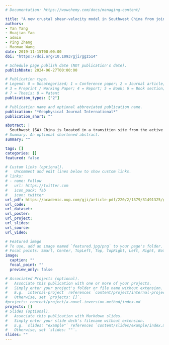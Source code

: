 ```yaml
---
# Documentation: https://wowchemy.com/docs/managing-content/

title: "A new crustal shear-velocity model in Southwest China from joint seismological inversion and its implications for regional crustal dynamics"
authors:
- Yan Yang
- Huajian Yao
- admin
- Ping Zhang
- Maomao Wang
date: 2019-11-15T00:00:00
doi: "https://doi.org/10.1093/gji/ggz514"

# Schedule page publish date (NOT publication's date).
publishDate: 2024-06-27T00:00:00

# Publication type.
# Legend: 0 = Uncategorized; 1 = Conference paper; 2 = Journal article;
# 3 = Preprint / Working Paper; 4 = Report; 5 = Book; 6 = Book section;
# 7 = Thesis; 8 = Patent
publication_types: ["2"]

# Publication name and optional abbreviated publication name.
publication: "*Geophysical Journal International*"
publication_short: ""

abstract: |
  Southwest (SW) China is located in a transition site from the active Tibetan Plateau to the stable Yangtze craton, which has complicated tectonic deformation and severe seismic hazards. We combine data from ambient noise, teleseismic body and surface waves, and petroleum wells and seismic-reflection profiles to better constrain the crustal shear velocity structure in SW China. We jointly invert the Rayleigh wave dispersion (5–40 s period), Rayleigh wave ZH ratio (20–60 s period), and P-wave receiver function for 114 permanent stations with a stepwise linearized joint inversion method. Compared to previous tomography results, we observe higher shear velocity in the sedimentary rocks within the Sichuan Basin, which is consistent with sonic logging measurements. Our model reveals widespread low-velocity zones in the mid-lower crust, and their boundaries correlate well with major fault systems. Between two main mid-crustal low-velocity channels, a prominent high-velocity region surrounded by earthquakes is observed in the inner zone of the Emeishan large igneous province (ELIP) and around the Anninghe-Zemuhe fault zone. These observations are comparable to regional tomography results using very dense arrays. Based on the results, we suggest that mid-lower crustal ductile flow and upper-crustal rigid fault movement play equally important roles in controlling the regional deformation styles and earthquake distribution in SW China. Our results also resolve thick crust–mantle transition zones beneath the eastern Tibetan Plateau and the inner zone of the ELIP due to ‘top-down’ and ‘bottom-up’ crust–mantle interactions, respectively. Our new model can serve as a reference crustal model for future high resolution model construction in SW China.
# Summary. An optional shortened abstract.
summary: ""

tags: []
categories: []
featured: false

# Custom links (optional).
#   Uncomment and edit lines below to show custom links.
# links:
# - name: Follow
#   url: https://twitter.com
#   icon_pack: fab
#   icon: twitter
url_pdf: https://academic.oup.com/gji/article-pdf/220/2/1379/31491325/ggz514.pdf
url_code:
url_dataset:
url_poster:
url_project: 
url_slides:
url_source:
url_video:

# Featured image
# To use, add an image named `featured.jpg/png` to your page's folder.
# Focal points: Smart, Center, TopLeft, Top, TopRight, Left, Right, BottomLeft, Bottom, BottomRight.
image:
  caption: ""
  focal_point: ""
  preview_only: false

# Associated Projects (optional).
#   Associate this publication with one or more of your projects.
#   Simply enter your project's folder or file name without extension.
#   E.g. `internal-project` references `content/project/internal-project/index.md`.
#   Otherwise, set `projects: []`.
#projects: content/project/a-novel-inversion-method/index.md
projects: []
# Slides (optional).
#   Associate this publication with Markdown slides.
#   Simply enter your slide deck's filename without extension.
#   E.g. `slides: "example"` references `content/slides/example/index.md`.
#   Otherwise, set `slides: ""`.
slides: ""
---
```


